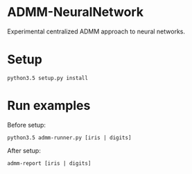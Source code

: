 # ADMM-NeuralNetwork
Experimental centralized ADMM approach to neural networks.

# Setup
```
python3.5 setup.py install
```

# Run examples

Before setup:
```
python3.5 admm-runner.py [iris | digits]
```

After setup:
```
admm-report [iris | digits]
```
